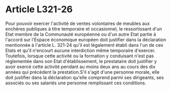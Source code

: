 # Article L321-26

Pour pouvoir exercer l'activité de ventes volontaires de meubles aux enchères publiques à titre temporaire et occasionnel, le ressortissant d'un Etat membre de la Communauté européenne ou d'un autre Etat partie à l'accord sur l'Espace économique européen doit justifier dans la déclaration mentionnée à l'article L. 321-24 qu'il est légalement établi dans l'un de ces Etats et qu'il n'encourt aucune interdiction même temporaire d'exercer. Toutefois, lorsque cette activité ou la formation y conduisant n'est pas réglementée dans son Etat d'établissement, le prestataire doit justifier y avoir exercé cette activité pendant au moins deux ans au cours des dix années qui précèdent la prestation.S'il s'agit d'une personne morale, elle doit justifier dans la déclaration qu'elle comprend parmi ses dirigeants, ses associés ou ses salariés une personne remplissant ces conditions.
